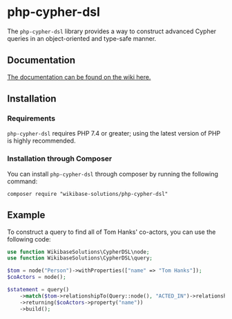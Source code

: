 # php-cypher-dsl

The `php-cypher-dsl` library provides a way to construct advanced Cypher
queries in an object-oriented and type-safe manner.

## Documentation

[The documentation can be found on the wiki
here.](https://github.com/WikibaseSolutions/php-cypher-dsl/wiki)

## Installation

### Requirements

`php-cypher-dsl` requires PHP 7.4 or greater; using the latest version of PHP
is highly recommended.

### Installation through Composer

You can install `php-cypher-dsl` through composer by running the following
command:

```
composer require "wikibase-solutions/php-cypher-dsl"
```

## Example

To construct a query to find all of Tom Hanks' co-actors, you can use the
following code:

```php
use function WikibaseSolutions\CypherDSL\node;
use function WikibaseSolutions\CypherDSL\query;

$tom = node("Person")->withProperties(["name" => "Tom Hanks"]);
$coActors = node();

$statement = query()
    ->match($tom->relationshipTo(Query::node(), "ACTED_IN")->relationshipFrom($coActors, "ACTED_IN"))
    ->returning($coActors->property("name"))
    ->build();
```
